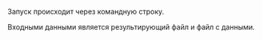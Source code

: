 Запуск происходит через командную строку.

Входными данными является результирующий файл и файл с данными.